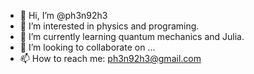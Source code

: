 - 👋 Hi, I’m @ph3n92h3
- 👀 I’m interested in physics and programing.
- 🌱 I’m currently learning quantum mechanics and Julia.
- 💞️ I’m looking to collaborate on ...
- 📫 How to reach me: ph3n92h3@gmail.com

<!---
ph3n92h3/ph3n92h3 is a ✨ special ✨ repository because its `README.md` (this file) appears on your GitHub profile.
You can click the Preview link to take a look at your changes.
--->
